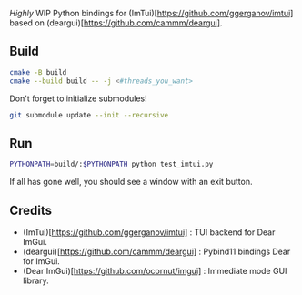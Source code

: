 _Highly_ WIP Python bindings for (ImTui)[https://github.com/ggerganov/imtui] based on (deargui)[https://github.com/cammm/deargui].

## Build

```bash
cmake -B build
cmake --build build -- -j <#threads_you_want>
```

Don't forget to initialize submodules!

```bash
git submodule update --init --recursive
```


## Run

```bash
PYTHONPATH=build/:$PYTHONPATH python test_imtui.py
```

If all has gone well, you should see a window with an exit button.

## Credits

* (ImTui)[https://github.com/ggerganov/imtui] : TUI backend for Dear ImGui.
* (deargui)[https://github.com/cammm/deargui] : Pybind11 bindings Dear for ImGui.
* (Dear ImGui)[https://github.com/ocornut/imgui] : Immediate mode GUI library.
